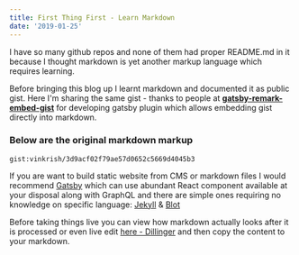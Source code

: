 ```yaml
---
title: First Thing First - Learn Markdown
date: '2019-01-25'
---
```


I have so many github repos and none of them had proper README.md in it because I thought markdown is yet another markup language which requires learning.

Before bringing this blog up I learnt markdown and documented it as public gist. Here I'm sharing the same gist - thanks to people at **[gatsby-remark-embed-gist](https://www.gatsbyjs.org/packages/gatsby-remark-embed-gist/)** for developing gatsby plugin which allows embedding gist directly into markdown.

### Below are the original markdown markup  

`gist:vinkrish/3d9acf02f79ae57d0652c5669d4045b3`  

If you are want to build static website from CMS or markdown files I would recommend [Gatsby](https://www.gatsbyjs.org/) which can use abundant React component available at your disposal along with GraphQL and there are simple ones requiring no knowledge on specific language: [Jekyll](https://jekyllrb.com/) & [Blot](https://blot.im/)

Before taking things live you can view how markdown actually looks after it is processed or even live edit [here - Dillinger](https://dillinger.io/) and then copy the content to your markdown.